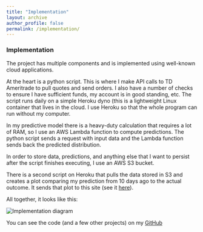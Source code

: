 ```yaml
---
title: "Implementation"
layout: archive
author_profile: false
permalink: /implementation/
---
```


### Implementation

The project has multiple components and is implemented using well-known cloud applications.  

At the heart is a python script.  This is where I make API calls to TD Ameritrade to pull quotes and send orders.  I also have a number of checks to ensure I have sufficient funds, my account is in good standing, etc.  The script runs daily on a simple Heroku dyno (this is a lightweight Linux container that lives in the cloud. I use Heroku so that the whole program can run without my computer.

In my predictive model there is a heavy-duty calculation that requires a lot of RAM, so I use an AWS Lambda function to compute predictions.  The python script sends a request with input data and the Lambda function sends back the predicted distribution.  

In order to store data, predictions, and anything else that I want to persist after the script finishes executing, I use an AWS S3 bucket.

There is a second script on Heroku that pulls the data stored in S3 and creates a plot comparing my prediction from 10 days ago to the actual outcome.  It sends that plot to this site (see it [here](https://arkm97.github.io/covered-calls/strategy-performance/)).

All together, it looks like this:

![Implementation diagram](https://user-images.githubusercontent.com/22861412/150457811-2a185da4-9be6-4710-bcd5-cba0955902e6.png)

You can see the code (and a few other projects) on my [GitHub](https://github.com/arkm97/covered-calls-strategy)

